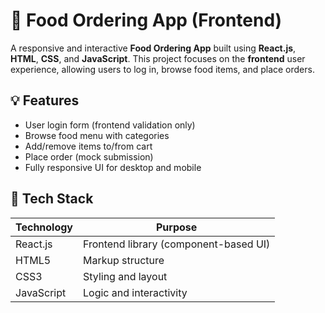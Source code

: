 # 🍔 Food Ordering App (Frontend)

A responsive and interactive **Food Ordering App** built using **React.js**, **HTML**, **CSS**, and **JavaScript**. This project focuses on the **frontend** user experience, allowing users to log in, browse food items, and place orders.

## 💡 Features

- User login form (frontend validation only)
- Browse food menu with categories
- Add/remove items to/from cart
- Place order (mock submission)
- Fully responsive UI for desktop and mobile

## 🧰 Tech Stack

| Technology | Purpose                      |
|------------|------------------------------|
| React.js   | Frontend library (component-based UI) |
| HTML5      | Markup structure             |
| CSS3       | Styling and layout           |
| JavaScript | Logic and interactivity      |


